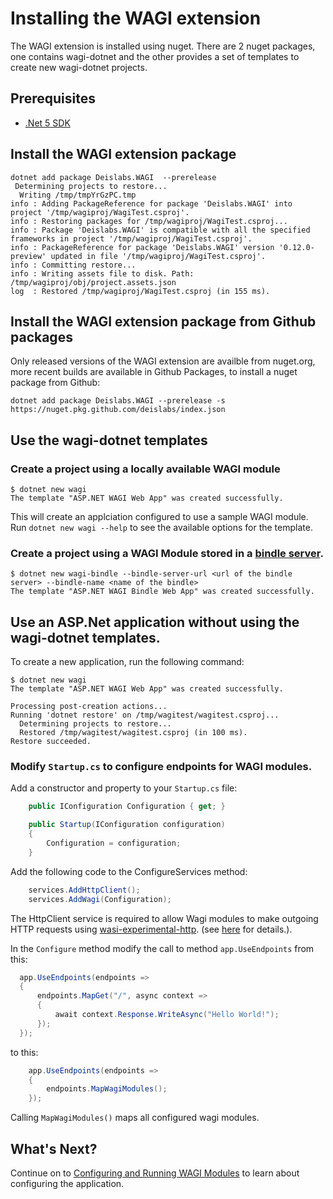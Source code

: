 # Installing the WAGI extension

The WAGI extension is installed using nuget. There are 2 nuget packages, one contains wagi-dotnet and the other provides a set of templates to create new wagi-dotnet projects.

## Prerequisites

- [.Net 5 SDK](https://dotnet.microsoft.com/download/dotnet/5.0)

## Install the WAGI extension package

``` console
dotnet add package Deislabs.WAGI  --prerelease
 Determining projects to restore...
  Writing /tmp/tmpYrGzPC.tmp
info : Adding PackageReference for package 'Deislabs.WAGI' into project '/tmp/wagiproj/WagiTest.csproj'.
info : Restoring packages for /tmp/wagiproj/WagiTest.csproj...
info : Package 'Deislabs.WAGI' is compatible with all the specified frameworks in project '/tmp/wagiproj/WagiTest.csproj'.
info : PackageReference for package 'Deislabs.WAGI' version '0.12.0-preview' updated in file '/tmp/wagiproj/WagiTest.csproj'.
info : Committing restore...
info : Writing assets file to disk. Path: /tmp/wagiproj/obj/project.assets.json
log  : Restored /tmp/wagiproj/WagiTest.csproj (in 155 ms).
```

## Install the WAGI extension package from Github packages

Only released versions of the WAGI extension are availble from nuget.org, more recent builds are available in Github Packages, to install a nuget package from Github:

```console
dotnet add package Deislabs.WAGI --prerelease -s https://nuget.pkg.github.com/deislabs/index.json
```
## Use the wagi-dotnet templates

### Create a project using a locally available WAGI module

```
$ dotnet new wagi 
The template "ASP.NET WAGI Web App" was created successfully.
```

This will create an applciation configured to use a sample WAGI module. Run `dotnet new wagi --help` to see the available options for the template.

### Create a project using a WAGI Module stored in a [bindle server](https://github.com/deislabs/bindle).

```
$ dotnet new wagi-bindle --bindle-server-url <url of the bindle server> --bindle-name <name of the bindle>
The template "ASP.NET WAGI Bindle Web App" was created successfully.
```

## Use an ASP.Net application without using the wagi-dotnet templates.

To create a new application, run the following command:

```console
$ dotnet new wagi 
The template "ASP.NET WAGI Web App" was created successfully.

Processing post-creation actions...
Running 'dotnet restore' on /tmp/wagitest/wagitest.csproj...
  Determining projects to restore...
  Restored /tmp/wagitest/wagitest.csproj (in 100 ms).
Restore succeeded.
```

### Modify `Startup.cs` to configure endpoints for WAGI modules.

Add a constructor and property to your `Startup.cs` file:

``` csharp
    public IConfiguration Configuration { get; }

    public Startup(IConfiguration configuration)
    {
        Configuration = configuration;
    }
```

Add the following code to the ConfigureServices method:

``` csharp
    services.AddHttpClient();
    services.AddWagi(Configuration);
```

The HttpClient service is required to allow Wagi modules to make outgoing HTTP requests using  [wasi-experimental-http](https://github.com/deislabs/wasi-experimental-http). (see [here](configuring_and-running.md#making-http-requests-from-modules) for details.).

In the `Configure` method modify the call to method `app.UseEndpoints` from this:

``` csharp
  app.UseEndpoints(endpoints =>
  {
      endpoints.MapGet("/", async context =>
      {
          await context.Response.WriteAsync("Hello World!");
      });
  });
```

to this:

``` csharp
    app.UseEndpoints(endpoints =>
    {
        endpoints.MapWagiModules();
    });
```

Calling `MapWagiModules()` maps all configured wagi modules.

## What's Next?

Continue on to [Configuring and Running WAGI Modules](configuring_and_running.md) to learn about configuring the application.
